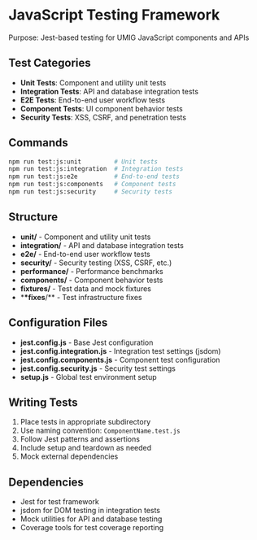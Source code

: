 # JavaScript Testing Framework

Purpose: Jest-based testing for UMIG JavaScript components and APIs

## Test Categories

- **Unit Tests**: Component and utility unit tests
- **Integration Tests**: API and database integration tests
- **E2E Tests**: End-to-end user workflow tests
- **Component Tests**: UI component behavior tests
- **Security Tests**: XSS, CSRF, and penetration tests

## Commands

```bash
npm run test:js:unit         # Unit tests
npm run test:js:integration  # Integration tests
npm run test:js:e2e          # End-to-end tests
npm run test:js:components   # Component tests
npm run test:js:security     # Security tests
```

## Structure

- **unit/** - Component and utility unit tests
- **integration/** - API and database integration tests
- **e2e/** - End-to-end user workflow tests
- **security/** - Security testing (XSS, CSRF, etc.)
- **performance/** - Performance benchmarks
- **components/** - Component behavior tests
- **fixtures/** - Test data and mock fixtures
- \***\*fixes**/\*\* - Test infrastructure fixes

## Configuration Files

- **jest.config.js** - Base Jest configuration
- **jest.config.integration.js** - Integration test settings (jsdom)
- **jest.config.components.js** - Component test configuration
- **jest.config.security.js** - Security test settings
- **setup.js** - Global test environment setup

## Writing Tests

1. Place tests in appropriate subdirectory
2. Use naming convention: `ComponentName.test.js`
3. Follow Jest patterns and assertions
4. Include setup and teardown as needed
5. Mock external dependencies

## Dependencies

- Jest for test framework
- jsdom for DOM testing in integration tests
- Mock utilities for API and database testing
- Coverage tools for test coverage reporting
